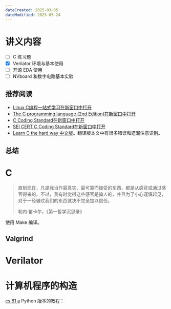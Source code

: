 ```yaml
---
dateCreated: 2025-03-05
dateModified: 2025-05-24
---
```

# 讲义内容
- [ ] C 练习题
- [x] Verilator 环境与基本使用
- [ ] 开源 EDA 使用
- [ ] NVboard 和数字电路基本实验

## 推荐阅读
- [Linux C编程一站式学习在新窗口中打开](http://akaedu.github.io/book/)
- [The C programming language (2nd Edition)在新窗口中打开](http://cslabcms.nju.edu.cn/problem_solving/images/c/cc/The_C_Programming_Language_%282nd_Edition_Ritchie_Kernighan%29.pdf)
- [C Coding Standard在新窗口中打开](https://users.ece.cmu.edu/~eno/coding/CCodingStandard.html)
- [SEI CERT C Coding Standard在新窗口中打开](https://wiki.sei.cmu.edu/confluence/display/c/SEI+CERT+C+Coding+Standard)
- <a href="https://wizardforcel.gitbooks.io/lcthw/content/preface.html">Learn C the hard way 中文版</a>。翻译版本文中有很多错误和遗漏注意识别。

## 总结

# C

> 直到现在，凡是我当作最真实、最可靠而接受的东西，都是从感官或通过感官得来的。不过，我有时觉得这些感官是骗人的，并且为了小心谨慎起见，对于一经骗过我们的东西就决不完全加以信任。
>
> 勒内·笛卡尔，《第一哲学沉思录》

使用 Make 编译。

## Valgrind

# Verilator

# 计算机程序的构造

<a href="https://cs61a.org/">cs 61 a</a> Python 版本的教程：<a href=" https://www.composingprograms.com/"></a>
